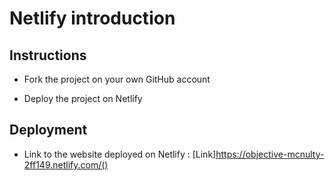 # Netlify introduction

## Instructions

* Fork the project on your own GitHub account

* Deploy the project on Netlify

## Deployment

* Link to the website deployed on Netlify : [Link]https://objective-mcnulty-2ff149.netlify.com/()
